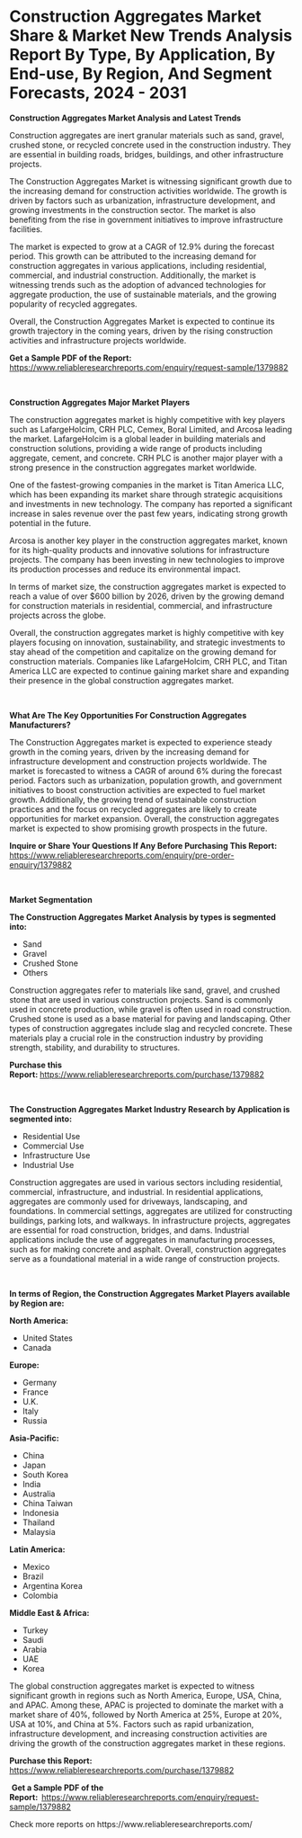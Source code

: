 <p><h1>Construction Aggregates Market Share & Market New Trends Analysis Report By Type, By Application, By End-use, By Region, And Segment Forecasts, 2024 - 2031</h1></p><p><strong>Construction Aggregates Market Analysis and Latest Trends</strong></p>
<p><p>Construction aggregates are inert granular materials such as sand, gravel, crushed stone, or recycled concrete used in the construction industry. They are essential in building roads, bridges, buildings, and other infrastructure projects.</p><p>The Construction Aggregates Market is witnessing significant growth due to the increasing demand for construction activities worldwide. The growth is driven by factors such as urbanization, infrastructure development, and growing investments in the construction sector. The market is also benefiting from the rise in government initiatives to improve infrastructure facilities.</p><p>The market is expected to grow at a CAGR of 12.9% during the forecast period. This growth can be attributed to the increasing demand for construction aggregates in various applications, including residential, commercial, and industrial construction. Additionally, the market is witnessing trends such as the adoption of advanced technologies for aggregate production, the use of sustainable materials, and the growing popularity of recycled aggregates.</p><p>Overall, the Construction Aggregates Market is expected to continue its growth trajectory in the coming years, driven by the rising construction activities and infrastructure projects worldwide.</p></p>
<p><strong>Get a Sample PDF of the Report:&nbsp;</strong> <a href="https://www.reliableresearchreports.com/enquiry/request-sample/1379882">https://www.reliableresearchreports.com/enquiry/request-sample/1379882</a></p>
<p>&nbsp;</p>
<p><strong>Construction Aggregates Major Market Players</strong></p>
<p><p>The construction aggregates market is highly competitive with key players such as LafargeHolcim, CRH PLC, Cemex, Boral Limited, and Arcosa leading the market. LafargeHolcim is a global leader in building materials and construction solutions, providing a wide range of products including aggregate, cement, and concrete. CRH PLC is another major player with a strong presence in the construction aggregates market worldwide.</p><p>One of the fastest-growing companies in the market is Titan America LLC, which has been expanding its market share through strategic acquisitions and investments in new technology. The company has reported a significant increase in sales revenue over the past few years, indicating strong growth potential in the future.</p><p>Arcosa is another key player in the construction aggregates market, known for its high-quality products and innovative solutions for infrastructure projects. The company has been investing in new technologies to improve its production processes and reduce its environmental impact.</p><p>In terms of market size, the construction aggregates market is expected to reach a value of over $600 billion by 2026, driven by the growing demand for construction materials in residential, commercial, and infrastructure projects across the globe.</p><p>Overall, the construction aggregates market is highly competitive with key players focusing on innovation, sustainability, and strategic investments to stay ahead of the competition and capitalize on the growing demand for construction materials. Companies like LafargeHolcim, CRH PLC, and Titan America LLC are expected to continue gaining market share and expanding their presence in the global construction aggregates market.</p></p>
<p>&nbsp;</p>
<p><strong>What Are The Key Opportunities For Construction Aggregates Manufacturers?</strong></p>
<p><p>The Construction Aggregates market is expected to experience steady growth in the coming years, driven by the increasing demand for infrastructure development and construction projects worldwide. The market is forecasted to witness a CAGR of around 6% during the forecast period. Factors such as urbanization, population growth, and government initiatives to boost construction activities are expected to fuel market growth. Additionally, the growing trend of sustainable construction practices and the focus on recycled aggregates are likely to create opportunities for market expansion. Overall, the construction aggregates market is expected to show promising growth prospects in the future.</p></p>
<p><strong>Inquire or Share Your Questions If Any Before Purchasing This Report:</strong> <a href="https://www.reliableresearchreports.com/enquiry/pre-order-enquiry/1379882">https://www.reliableresearchreports.com/enquiry/pre-order-enquiry/1379882</a></p>
<p>&nbsp;</p>
<p><strong>Market Segmentation</strong></p>
<p><strong>The Construction Aggregates Market Analysis by types is segmented into:</strong></p>
<p><ul><li>Sand</li><li>Gravel</li><li>Crushed Stone</li><li>Others</li></ul></p>
<p><p>Construction aggregates refer to materials like sand, gravel, and crushed stone that are used in various construction projects. Sand is commonly used in concrete production, while gravel is often used in road construction. Crushed stone is used as a base material for paving and landscaping. Other types of construction aggregates include slag and recycled concrete. These materials play a crucial role in the construction industry by providing strength, stability, and durability to structures.</p></p>
<p><strong>Purchase this Report:&nbsp;</strong><a href="https://www.reliableresearchreports.com/purchase/1379882">https://www.reliableresearchreports.com/purchase/1379882</a></p>
<p>&nbsp;</p>
<p><strong>The Construction Aggregates Market Industry Research by Application is segmented into:</strong></p>
<p><ul><li>Residential Use</li><li>Commercial Use</li><li>Infrastructure Use</li><li>Industrial Use</li></ul></p>
<p><p>Construction aggregates are used in various sectors including residential, commercial, infrastructure, and industrial. In residential applications, aggregates are commonly used for driveways, landscaping, and foundations. In commercial settings, aggregates are utilized for constructing buildings, parking lots, and walkways. In infrastructure projects, aggregates are essential for road construction, bridges, and dams. Industrial applications include the use of aggregates in manufacturing processes, such as for making concrete and asphalt. Overall, construction aggregates serve as a foundational material in a wide range of construction projects.</p></p>
<p>&nbsp;</p>
<p><strong>In terms of Region, the Construction Aggregates Market Players available by Region are:</strong></p>
<p>
    <p> <strong> North America: </strong>
        <ul>
            <li>United States</li>
            <li>Canada</li>
        </ul>
        </p> 
    <p> <strong> Europe: </strong>
        <ul>
            <li>Germany</li>
            <li>France</li>
            <li>U.K.</li>
            <li>Italy</li>
            <li>Russia</li>
        </ul>
        </p> 
    <p> <strong> Asia-Pacific: </strong>
        <ul>
            <li>China</li>
            <li>Japan</li>
            <li>South Korea</li>
            <li>India</li>
            <li>Australia</li>
            <li>China Taiwan</li>
            <li>Indonesia</li>
            <li>Thailand</li>
            <li>Malaysia</li>
        </ul>
        </p> 
    <p> <strong> Latin America: </strong>
        <ul>
            <li>Mexico</li>
            <li>Brazil</li>
            <li>Argentina Korea</li>
            <li>Colombia</li>
        </ul>
        </p> 
    <p> <strong> Middle East & Africa: </strong>
        <ul>
            <li>Turkey</li>
            <li>Saudi</li>
            <li>Arabia</li>
            <li>UAE</li>
            <li>Korea</li>
        </ul>
    </p>
    </p>
<p><p>The global construction aggregates market is expected to witness significant growth in regions such as North America, Europe, USA, China, and APAC. Among these, APAC is projected to dominate the market with a market share of 40%, followed by North America at 25%, Europe at 20%, USA at 10%, and China at 5%. Factors such as rapid urbanization, infrastructure development, and increasing construction activities are driving the growth of the construction aggregates market in these regions.</p></p>
<p><strong>Purchase this Report: </strong><a href="https://www.reliableresearchreports.com/purchase/1379882">https://www.reliableresearchreports.com/purchase/1379882</a></p>
<p>&nbsp;<strong>Get a Sample PDF of the Report:&nbsp;&nbsp;</strong><a href="https://www.reliableresearchreports.com/enquiry/request-sample/1379882">https://www.reliableresearchreports.com/enquiry/request-sample/1379882</a></p>
<p><strong></strong></p>
<p>Check more reports on https://www.reliableresearchreports.com/</p>